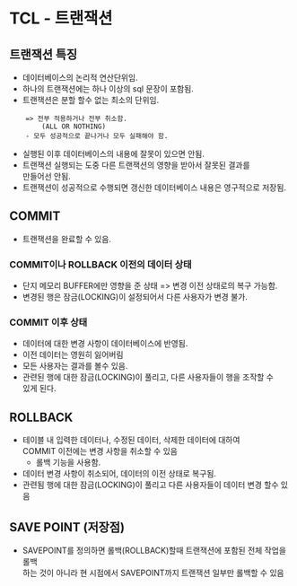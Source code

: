 TCL - 트랜잭션
====

## 트랜잭션 특징

* 데이터베이스의 논리적 연산단위임.
* 하나의 트랜잭션에는 하나 이상의 sql 문장이 포함됨.
* 트랜잭션은 분할 할수 없는 최소의 단위임.

```
    => 전부 적용하거나 전부 취소함.
        (ALL OR NOTHING)
    - 모두 성공적으로 끝나거나 모두 실패해야 함.
```

* 실행된 이후 데이터베이스의 내용에 잘못이 있으면 안됨.
* 트랜잭션 실행되는 도중 다른 트랜잭션의 영향을 받아서 잘못된 결과를  
  만들어선 안됨.
* 트랜잭션이 성공적으로 수행되면 갱신한 데이터베이스 내용은 영구적으로 저장됨.

## COMMIT

* 트랜잭션을 완료할 수 있음.

### COMMIT이나 ROLLBACK 이전의 데이터 상태

* 단지 메모리 BUFFER에만 영향을 준 상태 => 변경 이전 상태로의 복구 가능함.
* 변경된 행은 잠금(LOCKING)이 설정되어서 다른 사용자가 변경 불가.

### COMMIT 이후 상태 

* 데이터에 대한 변경 사항이 데이터베이스에 반영됨.
* 이전 데이터는 영원히 잃어버림
* 모든 사용자는 결과를 볼수 있음.
* 관련된 행에 대한 잠금(LOCKING)이 풀리고, 다른 사용자들이 행을 조작할 수   
  있게 된다.

## ROLLBACK

* 테이블 내 입력한 데이터나, 수정된 데이터, 삭제한 데이터에 대하여  
  COMMIT 이전에는 변경 사항을 취소할 수 있음
    * 롤백 기능을 사용함.   
* 데이터 변경 사항이 취소되어, 데이터의 이전 상태로 복구됨.
* 관련됨 행에 대한 잠금(LOCKING)이 풀리고 다른 사용자들이 데이터 변경 할수 있음

## SAVE POINT (저장점)

* SAVEPOINT를 정의하면 롤백(ROLLBACK)할때 트랜잭션에 포함된 전체 작업을 롤백  
  하는 것이 아니라 현 시점에서 SAVEPOINT까지 트랜잭션 일부만 롤백할 수 있음
 


